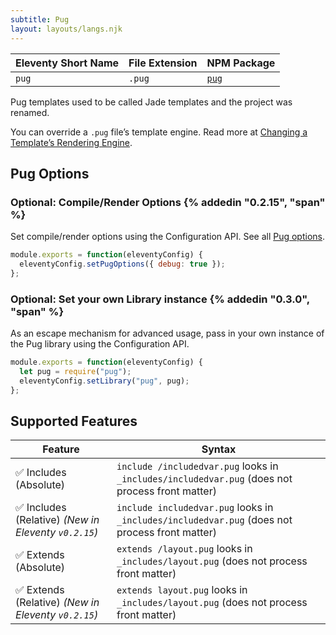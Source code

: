 ```yaml
---
subtitle: Pug
layout: layouts/langs.njk
---
```

| Eleventy Short Name | File Extension | NPM Package                           |
| ------------------- | -------------- | ------------------------------------- |
| `pug`               | `.pug`         | [`pug`](https://github.com/pugjs/pug) |

Pug templates used to be called Jade templates and the project was renamed.

You can override a `.pug` file’s template engine. Read more at [Changing a Template’s Rendering Engine](/docs/languages/).

## Pug Options

### Optional: Compile/Render Options {% addedin "0.2.15", "span" %}

Set compile/render options using the Configuration API. See all [Pug options](https://pugjs.org/api/reference.html#options).

```js
module.exports = function(eleventyConfig) {
  eleventyConfig.setPugOptions({ debug: true });
};
```

### Optional: Set your own Library instance {% addedin "0.3.0", "span" %}

As an escape mechanism for advanced usage, pass in your own instance of the Pug library using the Configuration API.

```js
module.exports = function(eleventyConfig) {
  let pug = require("pug");
  eleventyConfig.setLibrary("pug", pug);
};
```


## Supported Features

| Feature                                              | Syntax                                                          |
| ---------------------------------------------------- | --------------------------------------------------------------- |
| ✅ Includes (Absolute)                               | `include /includedvar.pug` looks in `_includes/includedvar.pug` (does not process front matter) |
| ✅ Includes (Relative) _(New in Eleventy `v0.2.15`)_ | `include includedvar.pug` looks in `_includes/includedvar.pug` (does not process front matter) |
| ✅ Extends (Absolute)                                | `extends /layout.pug` looks in `_includes/layout.pug` (does not process front matter)           |
| ✅ Extends (Relative) _(New in Eleventy `v0.2.15`)_  | `extends layout.pug` looks in `_includes/layout.pug` (does not process front matter)           |
